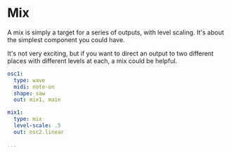 # Mix


A mix is simply a target for a series of outputs, with level scaling. It's about the simplest component you could have.

It's not very exciting, but if you want to direct an output to two different places with different levels at each, a mix could be helpful.

```yaml
osc1: 
  type: wave
  midi: note-on
  shape: saw
  out: mix1, main

mix1:
  type: mix
  level-scale: .5
  out: osc2.linear

...


```